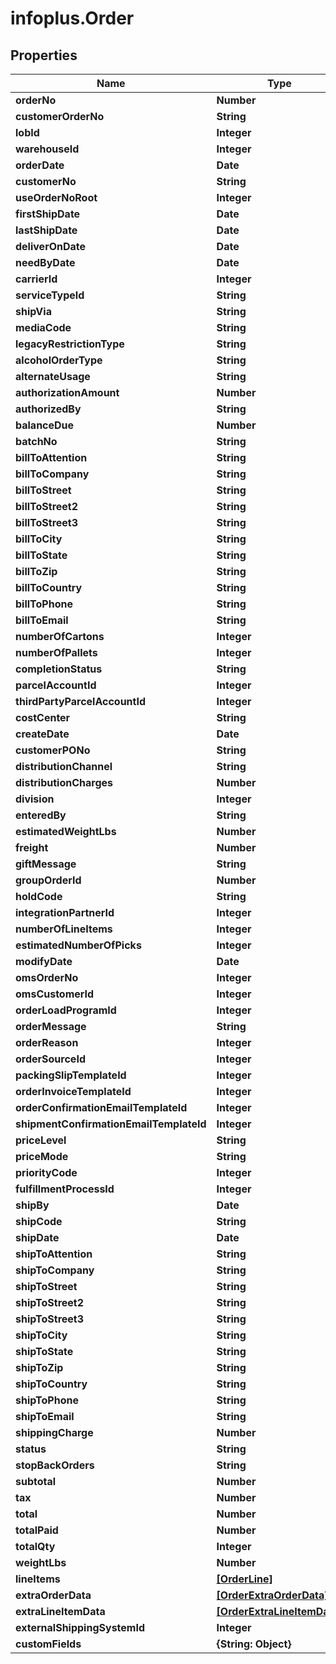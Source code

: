 # infoplus.Order

## Properties
Name | Type | Description | Notes
------------ | ------------- | ------------- | -------------
**orderNo** | **Number** |  | [optional] 
**customerOrderNo** | **String** |  | [optional] 
**lobId** | **Integer** |  | 
**warehouseId** | **Integer** |  | 
**orderDate** | **Date** |  | 
**customerNo** | **String** |  | [optional] 
**useOrderNoRoot** | **Integer** |  | [optional] 
**firstShipDate** | **Date** |  | [optional] 
**lastShipDate** | **Date** |  | [optional] 
**deliverOnDate** | **Date** |  | [optional] 
**needByDate** | **Date** |  | [optional] 
**carrierId** | **Integer** |  | [optional] 
**serviceTypeId** | **String** |  | [optional] 
**shipVia** | **String** |  | [optional] 
**mediaCode** | **String** |  | 
**legacyRestrictionType** | **String** |  | 
**alcoholOrderType** | **String** |  | [optional] 
**alternateUsage** | **String** |  | [optional] 
**authorizationAmount** | **Number** |  | [optional] 
**authorizedBy** | **String** |  | [optional] 
**balanceDue** | **Number** |  | [optional] 
**batchNo** | **String** |  | [optional] 
**billToAttention** | **String** |  | [optional] 
**billToCompany** | **String** |  | [optional] 
**billToStreet** | **String** |  | [optional] 
**billToStreet2** | **String** |  | [optional] 
**billToStreet3** | **String** |  | [optional] 
**billToCity** | **String** |  | [optional] 
**billToState** | **String** |  | [optional] 
**billToZip** | **String** |  | [optional] 
**billToCountry** | **String** |  | [optional] 
**billToPhone** | **String** |  | [optional] 
**billToEmail** | **String** |  | [optional] 
**numberOfCartons** | **Integer** |  | [optional] 
**numberOfPallets** | **Integer** |  | [optional] 
**completionStatus** | **String** |  | [optional] 
**parcelAccountId** | **Integer** |  | [optional] 
**thirdPartyParcelAccountId** | **Integer** |  | [optional] 
**costCenter** | **String** |  | [optional] 
**createDate** | **Date** |  | [optional] 
**customerPONo** | **String** |  | [optional] 
**distributionChannel** | **String** |  | [optional] 
**distributionCharges** | **Number** |  | [optional] 
**division** | **Integer** |  | [optional] 
**enteredBy** | **String** |  | [optional] 
**estimatedWeightLbs** | **Number** |  | [optional] 
**freight** | **Number** |  | [optional] 
**giftMessage** | **String** |  | [optional] 
**groupOrderId** | **Number** |  | [optional] 
**holdCode** | **String** |  | [optional] 
**integrationPartnerId** | **Integer** |  | [optional] 
**numberOfLineItems** | **Integer** |  | [optional] 
**estimatedNumberOfPicks** | **Integer** |  | [optional] 
**modifyDate** | **Date** |  | [optional] 
**omsOrderNo** | **Integer** |  | [optional] 
**omsCustomerId** | **Integer** |  | [optional] 
**orderLoadProgramId** | **Integer** |  | [optional] 
**orderMessage** | **String** |  | [optional] 
**orderReason** | **Integer** |  | [optional] 
**orderSourceId** | **Integer** |  | [optional] 
**packingSlipTemplateId** | **Integer** |  | [optional] 
**orderInvoiceTemplateId** | **Integer** |  | [optional] 
**orderConfirmationEmailTemplateId** | **Integer** |  | [optional] 
**shipmentConfirmationEmailTemplateId** | **Integer** |  | [optional] 
**priceLevel** | **String** |  | [optional] 
**priceMode** | **String** |  | [optional] 
**priorityCode** | **Integer** |  | [optional] 
**fulfillmentProcessId** | **Integer** |  | [optional] 
**shipBy** | **Date** |  | [optional] 
**shipCode** | **String** |  | [optional] 
**shipDate** | **Date** |  | [optional] 
**shipToAttention** | **String** |  | [optional] 
**shipToCompany** | **String** |  | [optional] 
**shipToStreet** | **String** |  | [optional] 
**shipToStreet2** | **String** |  | [optional] 
**shipToStreet3** | **String** |  | [optional] 
**shipToCity** | **String** |  | [optional] 
**shipToState** | **String** |  | [optional] 
**shipToZip** | **String** |  | [optional] 
**shipToCountry** | **String** |  | [optional] 
**shipToPhone** | **String** |  | [optional] 
**shipToEmail** | **String** |  | [optional] 
**shippingCharge** | **Number** |  | [optional] 
**status** | **String** |  | [optional] 
**stopBackOrders** | **String** |  | [optional] 
**subtotal** | **Number** |  | [optional] 
**tax** | **Number** |  | [optional] 
**total** | **Number** |  | [optional] 
**totalPaid** | **Number** |  | [optional] 
**totalQty** | **Integer** |  | [optional] 
**weightLbs** | **Number** |  | [optional] 
**lineItems** | [**[OrderLine]**](OrderLine.md) |  | 
**extraOrderData** | [**[OrderExtraOrderData]**](OrderExtraOrderData.md) |  | [optional] 
**extraLineItemData** | [**[OrderExtraLineItemData]**](OrderExtraLineItemData.md) |  | [optional] 
**externalShippingSystemId** | **Integer** |  | [optional] 
**customFields** | **{String: Object}** |  | [optional] 


